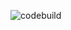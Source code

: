 ![codebuild](https://codebuild.eu-central-1.amazonaws.com/badges?uuid=eyJlbmNyeXB0ZWREYXRhIjoiQ2x1RkF2aW5IRmVtWjlkbytQVC9qVENhOVZXbnM4bDFhR0trcURUZHo3dzA2OVZjVWYvdEpiRlhvVktxMzQwaFpaMVF0MVVEUTR3SHdXYXZRSGgvOHk4PSIsIml2UGFyYW1ldGVyU3BlYyI6IklZMHJXcU4xTVpyWWlhazQiLCJtYXRlcmlhbFNldFNlcmlhbCI6MX0%3D&branch=main)

